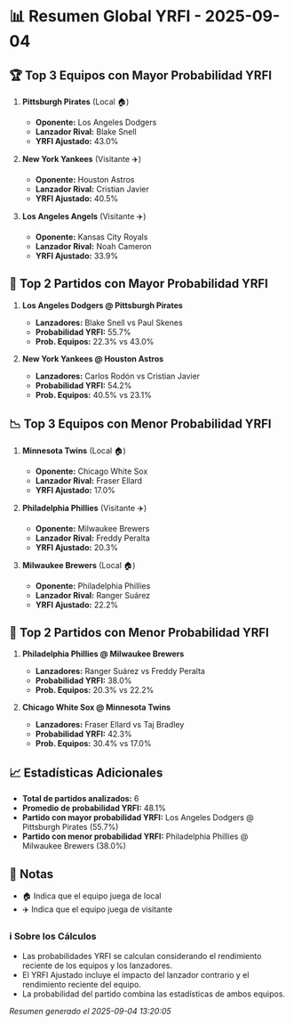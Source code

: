 # 📊 Resumen Global YRFI - 2025-09-04

## 🏆 Top 3 Equipos con Mayor Probabilidad YRFI

1. **Pittsburgh Pirates** (Local 🏠)
   - **Oponente:** Los Angeles Dodgers
   - **Lanzador Rival:** Blake Snell
   - **YRFI Ajustado:** 43.0%

2. **New York Yankees** (Visitante ✈️)
   - **Oponente:** Houston Astros
   - **Lanzador Rival:** Cristian Javier
   - **YRFI Ajustado:** 40.5%

3. **Los Angeles Angels** (Visitante ✈️)
   - **Oponente:** Kansas City Royals
   - **Lanzador Rival:** Noah Cameron
   - **YRFI Ajustado:** 33.9%

## 🎯 Top 2 Partidos con Mayor Probabilidad YRFI

1. **Los Angeles Dodgers @ Pittsburgh Pirates**
   - **Lanzadores:** Blake Snell vs Paul Skenes
   - **Probabilidad YRFI:** 55.7%
   - **Prob. Equipos:** 22.3% vs 43.0%

2. **New York Yankees @ Houston Astros**
   - **Lanzadores:** Carlos Rodón vs Cristian Javier
   - **Probabilidad YRFI:** 54.2%
   - **Prob. Equipos:** 40.5% vs 23.1%

## 📉 Top 3 Equipos con Menor Probabilidad YRFI

1. **Minnesota Twins** (Local 🏠)
   - **Oponente:** Chicago White Sox
   - **Lanzador Rival:** Fraser Ellard
   - **YRFI Ajustado:** 17.0%

2. **Philadelphia Phillies** (Visitante ✈️)
   - **Oponente:** Milwaukee Brewers
   - **Lanzador Rival:** Freddy Peralta
   - **YRFI Ajustado:** 20.3%

3. **Milwaukee Brewers** (Local 🏠)
   - **Oponente:** Philadelphia Phillies
   - **Lanzador Rival:** Ranger Suárez
   - **YRFI Ajustado:** 22.2%

## 🛑 Top 2 Partidos con Menor Probabilidad YRFI

1. **Philadelphia Phillies @ Milwaukee Brewers**
   - **Lanzadores:** Ranger Suárez vs Freddy Peralta
   - **Probabilidad YRFI:** 38.0%
   - **Prob. Equipos:** 20.3% vs 22.2%

2. **Chicago White Sox @ Minnesota Twins**
   - **Lanzadores:** Fraser Ellard vs Taj Bradley
   - **Probabilidad YRFI:** 42.3%
   - **Prob. Equipos:** 30.4% vs 17.0%

## 📈 Estadísticas Adicionales

- **Total de partidos analizados:** 6
- **Promedio de probabilidad YRFI:** 48.1%
- **Partido con mayor probabilidad YRFI:** Los Angeles Dodgers @ Pittsburgh Pirates (55.7%)
- **Partido con menor probabilidad YRFI:** Philadelphia Phillies @ Milwaukee Brewers (38.0%)

## 📝 Notas

- 🏠 Indica que el equipo juega de local
- ✈️ Indica que el equipo juega de visitante

### ℹ️ Sobre los Cálculos
- Las probabilidades YRFI se calculan considerando el rendimiento reciente de los equipos y los lanzadores.
- El YRFI Ajustado incluye el impacto del lanzador contrario y el rendimiento reciente del equipo.
- La probabilidad del partido combina las estadísticas de ambos equipos.

*Resumen generado el 2025-09-04 13:20:05*